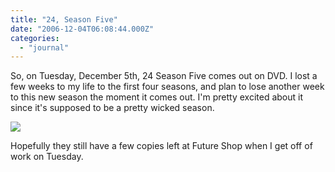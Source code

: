 ```yaml
---
title: "24, Season Five"
date: "2006-12-04T06:08:44.000Z"
categories: 
  - "journal"
---
```


So, on Tuesday, December 5th, 24 Season Five comes out on DVD. I lost a few weeks to my life to the first four seasons, and plan to lose another week to this new season the moment it comes out. I'm pretty excited about it since it's supposed to be a pretty wicked season.

![](http://www.futureshop.ca/multimedia/products/large/dvdm1168617.jpg)

Hopefully they still have a few copies left at Future Shop when I get off of work on Tuesday.
